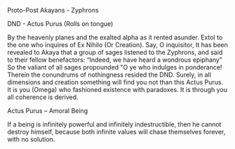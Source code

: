 Proto-Post Akayans - Zyphrons

DND - Actus Purus (Rolls on tongue)

By the heavenly planes and the exalted alpha as it rented asunder. Extol to the one who inquires of Ex Nihilo (Or Creation). Say, O inquisitor, It has been revealed to Akaya that a group of sages listened to the Zyphrons, and said to their fellow benefactors: “Indeed, we have heard a wondrous epiphany” So the valiant of all sages propounded "O ye who indulges in ponderance! Therein the conundrums of nothingness resided the DND. Surely, in all dimensions and creation something will find you not than this Actus Purus.  It is you (Omega) who fashioned existence with paradoxes. It is through you all coherence is derived. 



Actus Purus – Amoral Being



 If a being is infinitely powerful and infinitely indestructible, then he cannot destroy himself, because both infinite values will chase themselves forever, with no solution.